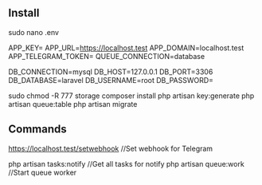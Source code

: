 ## Install

sudo nano .env

APP_KEY=
APP_URL=https://localhost.test
APP_DOMAIN=localhost.test
APP_TELEGRAM_TOKEN=
QUEUE_CONNECTION=database

DB_CONNECTION=mysql
DB_HOST=127.0.0.1
DB_PORT=3306
DB_DATABASE=laravel
DB_USERNAME=root
DB_PASSWORD=

sudo chmod -R 777 storage
composer install
php artisan key:generate
php artisan queue:table
php artisan migrate

## Commands
https://localhost.test/setwebhook //Set webhook for Telegram

php artisan tasks:notify //Get all tasks for notify
php artisan queue:work //Start queue worker

